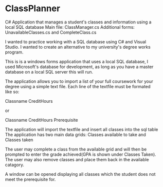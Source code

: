 # ClassPlanner
C# Application that manages a student's classes and information using a local SQL database
Main file: ClassManager.cs
Additional forms: UnavailableClasses.cs and CompleteClass.cs

I wanted to practice working with a SQL database using C# and Visual Studio. I wanted to create an alternative to my university's degree
works program.

This is is a windows forms application that uses a local SQL database, I used Microsoft's database for development, as long as you have a
master database on a local SQL server this will run.

The application allows you to import a list of your full coursework for your degree using a simple text file. Each line
of the textfile must be formated like so:

Classname CreditHours
 
 or

Classname CreditHours Prerequisite

The application will import the textfile and insert all classes into the sql table
The application has two main data grids: Classes available to take and Classes taken

The user may complete a class from the available grid and will then be prompted to enter the grade achieved(GPA is shown under Classes Taken). The user may also remove classes and place them back in the available catagory.

A window can be opened displaying all classes which the student does not meet the prerequisite for.
